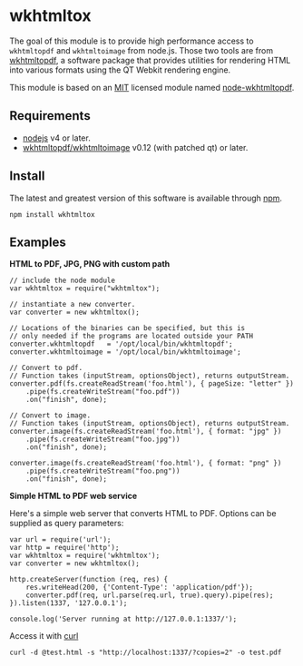 wkhtmltox
=========

The goal of this module is to provide high performance access to `wkhtmltopdf` and `wkhtmltoimage` from node.js.
Those two tools are from [wkhtmltopdf](http://wkhtmltopdf.org/), a software package that
provides utilities for rendering HTML into various formats using the QT Webkit rendering engine.

This module is based on an [MIT](http://opensource.org/licenses/MIT) licensed module named [node-wkhtmltopdf](https://github.com/devongovett/node-wkhtmltopdf).

Requirements
------------

* [nodejs](http://nodejs.org/) v4 or later.
* [wkhtmltopdf/wkhtmltoimage](http://wkhtmltopdf.org/) v0.12 (with patched qt) or later.

Install
-------

The latest and greatest version of this software is available through [npm](http://npmjs.org/).

    npm install wkhtmltox

Examples
--------

**HTML to PDF, JPG, PNG with custom path**

    // include the node module
    var wkhtmltox = require("wkhtmltox");
    
    // instantiate a new converter.
    var converter = new wkhtmltox();
    
    // Locations of the binaries can be specified, but this is
    // only needed if the programs are located outside your PATH
    converter.wkhtmltopdf   = '/opt/local/bin/wkhtmltopdf';
    converter.wkhtmltoimage = '/opt/local/bin/wkhtmltoimage';
    
    // Convert to pdf.
    // Function takes (inputStream, optionsObject), returns outputStream.
    converter.pdf(fs.createReadStream('foo.html'), { pageSize: "letter" })
        .pipe(fs.createWriteStream("foo.pdf"))
        .on("finish", done);
    
    // Convert to image.
    // Function takes (inputStream, optionsObject), returns outputStream.
    converter.image(fs.createReadStream('foo.html'), { format: "jpg" })
        .pipe(fs.createWriteStream("foo.jpg"))
        .on("finish", done);
    
    converter.image(fs.createReadStream('foo.html'), { format: "png" })
        .pipe(fs.createWriteStream("foo.png"))
        .on("finish", done);

**Simple HTML to PDF web service**

Here's a simple web server that converts HTML to PDF. Options can be supplied as query parameters:

    var url = require('url');
    var http = require('http');
    var wkhtmltox = require('wkhtmltox');
    var converter = new wkhtmltox();
    
    http.createServer(function (req, res) {
        res.writeHead(200, {'Content-Type': 'application/pdf'});
        converter.pdf(req, url.parse(req.url, true).query).pipe(res);
    }).listen(1337, '127.0.0.1');
    
    console.log('Server running at http://127.0.0.1:1337/');

Access it with [curl](http://curl.haxx.se/)

    curl -d @test.html -s "http://localhost:1337/?copies=2" -o test.pdf

